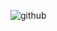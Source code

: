 ![github](https://github.com/Hevander27/BoundaryAnalysis/assets/45948489/54505585-71ea-4320-80de-140768a02c00)
